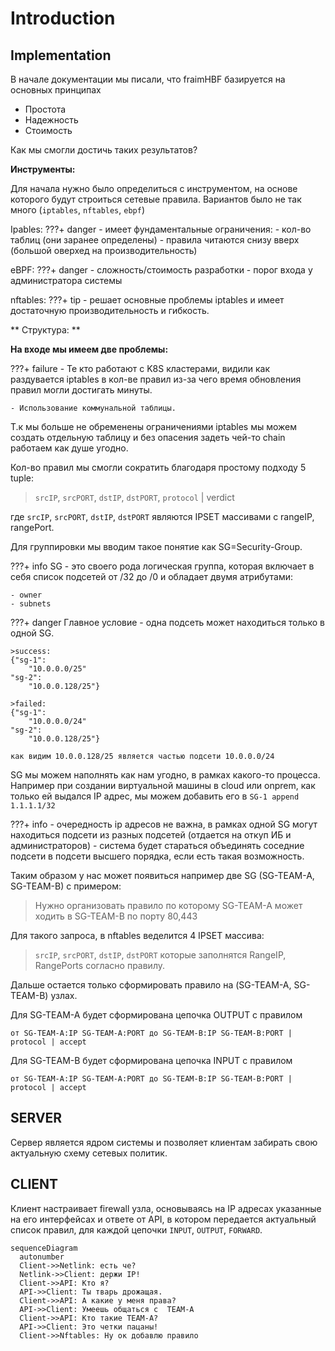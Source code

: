Introduction
============
Implementation
---------

В начале документации мы писали, что fraimHBF базируется на основных принципах
- Простота
- Надежность
- Стоимость

Как мы смогли достичь таких результатов?

**Инструменты:**

Для начала нужно было определиться с инструментом, на основе которого будут строиться сетевые правила.
Вариантов было не так много (`iptables`, `nftables`, `ebpf`)

Ipables:
???+ danger
    - имеет фундаментальные ограничения:
    - кол-во таблиц (они заранее определены)
    - правила читаются снизу вверх (большой оверхед на производительность)

eBPF:
???+ danger
    - сложность/стоимость разработки
    - порог входа у администратора системы

nftables:
???+ tip 
    - решает основные проблемы iptables и имеет достаточную производительность и гибкость.

** Структура: **

**На входе мы имеем две проблемы:**

???+ failure 
    - Те кто работают с K8S кластерами, видили как раздувается iptables в кол-ве правил из-за чего
    время обновления правил могли достигать минуты.

    - Использование коммунальной таблицы.

Т.к мы больше не обременены ограничениями iptables мы можем создать отдельную таблицу и без опасения задеть чей-то chain
работаем как душе угодно.

Кол-во правил мы смогли сократить благодаря простому подходу 5 tuple: 
>`srcIP`, `srcPORT`, `dstIP`, `dstPORT`, `protocol`  | verdict

где `srcIP`, `srcPORT`, `dstIP`, `dstPORT` являются IPSET массивами с rangeIP, rangePort.

Для группировки мы вводим такое понятие как SG=Security-Group.

???+ info
    SG - это своего рода логическая группа, которая включает в себя список подсетей от /32 до /0
    и обладает двумя атрибутами:

    - owner
    - subnets

???+ danger
    Главное условие - одна подсеть может находиться только в одной SG.
    
    >success:
    {"sg-1":
        "10.0.0.0/25"
    "sg-2":
        "10.0.0.128/25"}

    >failed:
    {"sg-1":
        "10.0.0.0/24"
    "sg-2":
        "10.0.0.128/25"}
    
    как видим 10.0.0.128/25 является частью подсети 10.0.0.0/24 

SG мы можем наполнять как нам угодно, в рамках какого-то процесса.
Например при создании виртуальной машины в cloud или onprem, как только ей выдался IP адрес, мы можем добавить его в 
``SG-1 append 1.1.1.1/32 ``

???+ info
    - очередность ip адресов не важна, в рамках одной SG могут находиться подсети из разных подсетей (отдается на откуп ИБ и администраторов)
    - система будет стараться объединять соседние подсети в подсети высшего порядка, если есть такая возможность.

Таким образом у нас может появиться например две SG (SG-TEAM-A, SG-TEAM-B) с примером:

>Нужно организовать правило по которому 
SG-TEAM-A может ходить в SG-TEAM-B по порту 80,443

Для такого запроса, в nftables веделится 4 IPSET массива:
>`srcIP`, `srcPORT`, `dstIP`, `dstPORT`
которые заполнятся RangeIP, RangePorts согласно правилу.

Дальше остается только сформировать правило на (SG-TEAM-A, SG-TEAM-B) узлах.

Для SG-TEAM-A будет сформирована цепочка OUTPUT c правилом

`от SG-TEAM-A:IP SG-TEAM-A:PORT до SG-TEAM-B:IP SG-TEAM-B:PORT | protocol | accept`

Для SG-TEAM-B будет сформирована цепочка INPUT c правилом

`от SG-TEAM-A:IP SG-TEAM-A:PORT до SG-TEAM-B:IP SG-TEAM-B:PORT | protocol | accept`

SERVER
-----------------
Сервер является ядром системы и позволяет клиентам забирать свою актуальную схему сетевых политик. 

CLIENT
-----------------
Клиент настраивает firewall узла, основываясь на IP адресах указанные на его интерфейсах и ответе от API,
в котором передается актуальный список правил, для каждой цепочки `INPUT`, `OUTPUT`, `FORWARD`.

``` mermaid
sequenceDiagram
  autonumber
  Client->>Netlink: есть че?
  Netlink->>Client: держи IP!
  Client->>API: Кто я?
  API->>Client: Ты тварь дрожащая.
  Client->>API: А какие у меня права?
  API->>Client: Умеешь общаться с  TEAM-A
  Client->>API: Кто такие TEAM-A?
  API->>Client: Это четки пацаны!
  Client->>Nftables: Ну ок добавлю правило


```